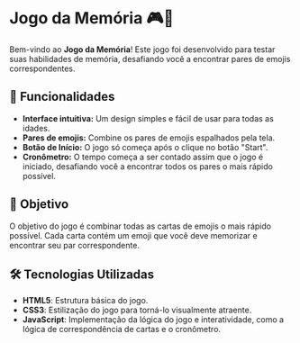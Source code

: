 # Jogo da Memória 🎮🧠

Bem-vindo ao **Jogo da Memória**! Este jogo foi desenvolvido para testar suas habilidades de memória, desafiando você a encontrar pares de emojis correspondentes.

## 🚀 Funcionalidades

- **Interface intuitiva:** Um design simples e fácil de usar para todas as idades.
- **Pares de emojis:** Combine os pares de emojis espalhados pela tela.
- **Botão de Início:** O jogo só começa após o clique no botão "Start".
- **Cronômetro:** O tempo começa a ser contado assim que o jogo é iniciado, desafiando você a encontrar todos os pares o mais rápido possível.

## 🎯 Objetivo

O objetivo do jogo é combinar todas as cartas de emojis o mais rápido possível. Cada carta contém um emoji que você deve memorizar e encontrar seu par correspondente.

## 🛠️ Tecnologias Utilizadas

- **HTML5**: Estrutura básica do jogo.
- **CSS3**: Estilização do jogo para torná-lo visualmente atraente.
- **JavaScript**: Implementação da lógica do jogo e interatividade, como a lógica de correspondência de cartas e o cronômetro.


